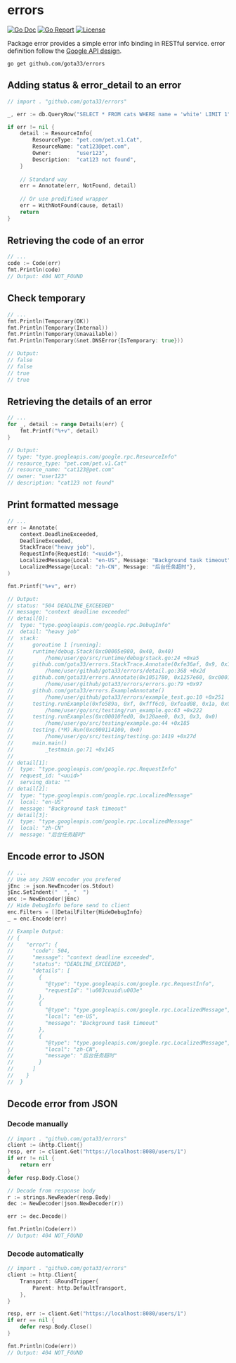 # errors

[![Go Doc](https://godoc.org/github.com/nathany/looper?status.svg)](https://pkg.go.dev/github.com/gota33/errors) [![Go Report](https://goreportcard.com/badge/github.com/gota33/errors)](https://goreportcard.com/report/github.com/gota33/errors) [![License](https://img.shields.io/badge/License-Apache%202.0-blue.svg)](https://github.com/gota33/errors/blob/master/LICENSE)

Package error provides a simple error info binding in RESTful service. error definition follow the [Google API design](https://cloud.google.com/apis/design/errors).

`go get github.com/gota33/errors`

## Adding status & error_detail to an error

``` go
// import . "github.com/gota33/errors"

_, err := db.QueryRow("SELECT * FROM cats WHERE name = 'white' LIMIT 1")

if err != nil {
    detail := ResourceInfo{
        ResourceType: "pet.com/pet.v1.Cat",
        ResourceName: "cat123@pet.com",
        Owner:        "user123",
        Description:  "cat123 not found",
    }
    
    // Standard way
    err = Annotate(err, NotFound, detail)
    
    // Or use predifined wrapper
    err = WithNotFound(cause, detail)
    return
}

```

## Retrieving the code of an error

``` go
// ...
code := Code(err)
fmt.Println(code)
// Output: 404 NOT_FOUND
```

## Check temporary

``` go
// ...
fmt.Println(Temporary(OK))
fmt.Println(Temporary(Internal))
fmt.Println(Temporary(Unavailable))
fmt.Println(Temporary(&net.DNSError{IsTemporary: true}))

// Output:
// false
// false
// true
// true
```

## Retrieving the details of an error

``` go
// ...
for _, detail := range Details(err) {
    fmt.Printf("%+v", detail)
}

// Output:
// type: "type.googleapis.com/google.rpc.ResourceInfo"
// resource_type: "pet.com/pet.v1.Cat"
// resource_name: "cat123@pet.com"
// owner: "user123"
// description: "cat123 not found"
```

## Print formatted message

 ``` go
 // ...
 err := Annotate(
     context.DeadlineExceeded,
     DeadlineExceeded,
     StackTrace("heavy job"),
     RequestInfo{RequestId: "<uuid>"},
     LocalizedMessage{Local: "en-US", Message: "Background task timeout"},
     LocalizedMessage{Local: "zh-CN", Message: "后台任务超时"},
 )
 
 fmt.Printf("%+v", err)
 
 // Output:
 // status: "504 DEADLINE_EXCEEDED"
// message: "context deadline exceeded"
// detail[0]:
// 	type: "type.googleapis.com/google.rpc.DebugInfo"
// 	detail: "heavy job"
// 	stack:
// 		goroutine 1 [running]:
// 		runtime/debug.Stack(0xc00005e980, 0x40, 0x40)
// 			/home/user/go/src/runtime/debug/stack.go:24 +0xa5
// 		github.com/gota33/errors.StackTrace.Annotate(0xfe36af, 0x9, 0x1056490, 0xc00005e980)
// 			/home/user/github/gota33/errors/detail.go:368 +0x2d
// 		github.com/gota33/errors.Annotate(0x1051780, 0x1257e60, 0xc00010fc00, 0x5, 0x5, 0xc00010fba8, 0x10)
// 			/home/user/github/gota33/errors/errors.go:79 +0x97
// 		github.com/gota33/errors.ExampleAnnotate()
// 			/home/user/github/gota33/errors/example_test.go:10 +0x251
// 		testing.runExample(0xfe589a, 0xf, 0xfff6c0, 0xfead08, 0x1a, 0x0, 0x0)
// 			/home/user/go/src/testing/run_example.go:63 +0x222
// 		testing.runExamples(0xc00010fed0, 0x120aee0, 0x3, 0x3, 0x0)
// 			/home/user/go/src/testing/example.go:44 +0x185
// 		testing.(*M).Run(0xc000114100, 0x0)
// 			/home/user/go/src/testing/testing.go:1419 +0x27d
// 		main.main()
// 			_testmain.go:71 +0x145
//
// detail[1]:
// 	type: "type.googleapis.com/google.rpc.RequestInfo"
// 	request_id: "<uuid>"
// 	serving_data: ""
// detail[2]:
// 	type: "type.googleapis.com/google.rpc.LocalizedMessage"
// 	local: "en-US"
// 	message: "Background task timeout"
// detail[3]:
// 	type: "type.googleapis.com/google.rpc.LocalizedMessage"
// 	local: "zh-CN"
// 	message: "后台任务超时"
 ```

## Encode error to JSON

``` go
// ...
// Use any JSON encoder you prefered
jEnc := json.NewEncoder(os.Stdout)
jEnc.SetIndent("  ", "  ")
enc := NewEncoder(jEnc)
// Hide DebugInfo before send to client
enc.Filters = []DetailFilter{HideDebugInfo}
_ = enc.Encode(err)

// Example Output:
// {
//    "error": {
//      "code": 504,
//      "message": "context deadline exceeded",
//      "status": "DEADLINE_EXCEEDED",
//      "details": [
//        {
//          "@type": "type.googleapis.com/google.rpc.RequestInfo",
//          "requestId": "\u003cuuid\u003e"
//        },
//        {
//          "@type": "type.googleapis.com/google.rpc.LocalizedMessage",
//          "local": "en-US",
//          "message": "Background task timeout"
//        },
//        {
//          "@type": "type.googleapis.com/google.rpc.LocalizedMessage",
//          "local": "zh-CN",
//          "message": "后台任务超时"
//        }
//      ]
//    }
//  }
```

## Decode error from JSON

### Decode manually

``` go
// import . "github.com/gota33/errors"
client := &http.Client{}
resp, err := client.Get("https://localhost:8080/users/1")
if err != nil {
    return err
}
defer resp.Body.Close()

// Decode from response body
r := strings.NewReader(resp.Body)
dec := NewDecoder(json.NewDecoder(r))

err := dec.Decode()

fmt.Println(Code(err))
// Output: 404 NOT_FOUND

```

### Decode automatically

``` go
// import . "github.com/gota33/errors"
client := http.Client{
    Transport: &RoundTripper{
        Parent: http.DefaultTransport,
    },
}

resp, err := client.Get("https://localhost:8080/users/1")
if err == nil {
    defer resp.Body.Close()
}

fmt.Println(Code(err))
// Output: 404 NOT_FOUND
```

